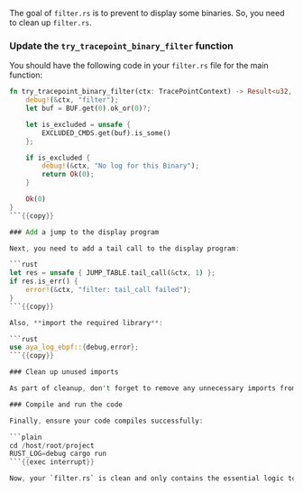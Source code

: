 The goal of `filter.rs` is to prevent to display some binaries. So, you need to clean up `filter.rs`.

### Update the `try_tracepoint_binary_filter` function

You should have the following code in your `filter.rs` file for the main function:

```rust
fn try_tracepoint_binary_filter(ctx: TracePointContext) -> Result<u32, i64> {
    debug!(&ctx, "filter");
    let buf = BUF.get(0).ok_or(0)?;

    let is_excluded = unsafe {
        EXCLUDED_CMDS.get(buf).is_some()
    };

    if is_excluded {
        debug!(&ctx, "No log for this Binary");
        return Ok(0);
    }

    Ok(0)
}
```{{copy}}

### Add a jump to the display program 

Next, you need to add a tail call to the display program:

```rust
let res = unsafe { JUMP_TABLE.tail_call(&ctx, 1) };
if res.is_err() {
    error!(&ctx, "filter: tail_call failed");
}
```{{copy}}

Also, **import the required library**:

```rust
use aya_log_ebpf::{debug,error};
```{{copy}}

### Clean up unused imports 

As part of cleanup, don't forget to remove any unnecessary imports from the top of the file.

### Compile and run the code

Finally, ensure your code compiles successfully:

```plain
cd /host/root/project
RUST_LOG=debug cargo run
```{{exec interrupt}}

Now, your `filter.rs` is clean and only contains the essential logic to interact with the display program.
